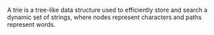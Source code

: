 A trie is a tree-like data structure used to efficiently store and search a dynamic set of strings, where nodes represent characters and paths represent words.